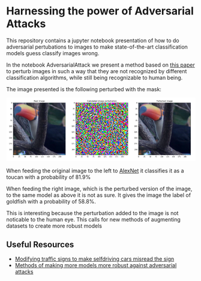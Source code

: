 # Harnessing the power of Adversarial Attacks
This repository contains a jupyter notebook presentation of how to do adversarial pertubations to images to make state-of-the-art classification models guess classify images wrong.

In the notebook AdversarialAttack we present a method based on [this paper](https://arxiv.org/pdf/1412.6572.pdf) to perturb images in such a way that they are not recognized by different classification algorithms, while still being recognizable to human being.

The image presented is the following perturbed with the mask:

![alt text](img/toucanPerturb.png "Image of a toucan before and after adding perturbations to the image")

When feeding the original image to the left to [AlexNet](https://papers.nips.cc/paper/4824-imagenet-classification-with-deep-convolutional-neural-networks.pdf) it classifies it as a toucan with a probability of 81.9%

When feeding the right image, which is the perturbed version of the image, to the same model as above it is not as sure. It gives the image the label of goldfish with a probability of 58.8%. 

This is interesting because the perturbation added to the image is not noticable to the human eye. This calls for new methods of augmenting datasets to create more robust models

## Useful Resources
* [Modifying traffic signs to make selfdriving cars misread the sign](https://www.youtube.com/watch?v=4uGV_fRj0UA)
* [Methods of making more models more robust against adversarial attacks](https://arxiv.org/pdf/1706.06083.pdf)
